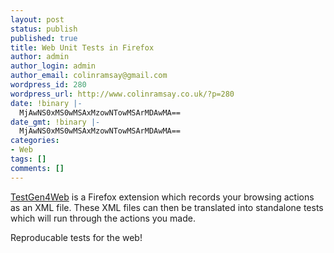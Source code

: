 ```yaml
---
layout: post
status: publish
published: true
title: Web Unit Tests in Firefox
author: admin
author_login: admin
author_email: colinramsay@gmail.com
wordpress_id: 280
wordpress_url: http://www.colinramsay.co.uk/?p=280
date: !binary |-
  MjAwNS0xMS0wMSAxMzowNTowMSArMDAwMA==
date_gmt: !binary |-
  MjAwNS0xMS0wMSAxMzowNTowMSArMDAwMA==
categories:
- Web
tags: []
comments: []
---
```

<p><a title="Projects:TestGen4Web - Spike Developer Zone" href="http://developer.spikesource.com/wiki/index.php/Projects:TestGen4Web">TestGen4Web</a> is a Firefox extension which records your browsing actions as an XML file. These XML files can then be translated into standalone tests which will run through the actions you made.</p>
<p>Reproducable tests for the web!</p>
